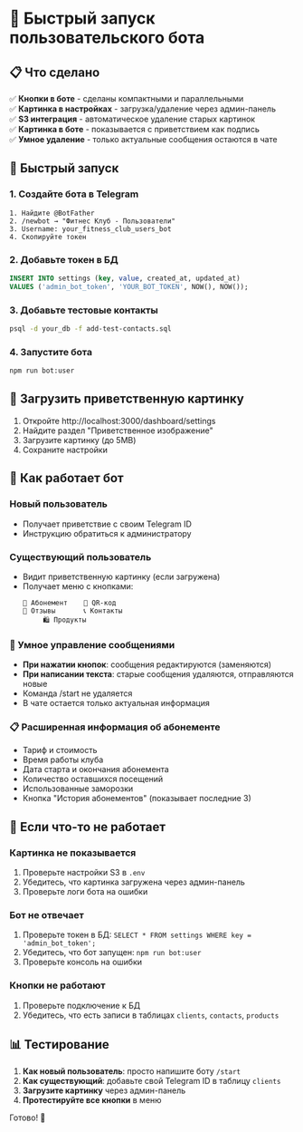 # 🤖 Быстрый запуск пользовательского бота

## 📋 Что сделано

✅ **Кнопки в боте** - сделаны компактными и параллельными  
✅ **Картинка в настройках** - загрузка/удаление через админ-панель  
✅ **S3 интеграция** - автоматическое удаление старых картинок  
✅ **Картинка в боте** - показывается с приветствием как подпись  
✅ **Умное удаление** - только актуальные сообщения остаются в чате

## 🚀 Быстрый запуск

### 1. Создайте бота в Telegram
```
1. Найдите @BotFather
2. /newbot → "Фитнес Клуб - Пользователи"
3. Username: your_fitness_club_users_bot
4. Скопируйте токен
```

### 2. Добавьте токен в БД
```sql
INSERT INTO settings (key, value, created_at, updated_at) 
VALUES ('admin_bot_token', 'YOUR_BOT_TOKEN', NOW(), NOW());
```

### 3. Добавьте тестовые контакты
```bash
psql -d your_db -f add-test-contacts.sql
```

### 4. Запустите бота
```bash
npm run bot:user
```

## 🎨 Загрузить приветственную картинку

1. Откройте http://localhost:3000/dashboard/settings
2. Найдите раздел "Приветственное изображение"
3. Загрузите картинку (до 5MB)
4. Сохраните настройки

## 📱 Как работает бот

### Новый пользователь
- Получает приветствие с своим Telegram ID
- Инструкцию обратиться к администратору

### Существующий пользователь
- Видит приветственную картинку (если загружена)
- Получает меню с кнопками:
  ```
  📝 Абонемент    📱 QR-код
  💬 Отзывы       📞 Контакты
       🛍️ Продукты
  ```

### 🔄 Умное управление сообщениями
- **При нажатии кнопок**: сообщения редактируются (заменяются)
- **При написании текста**: старые сообщения удаляются, отправляются новые
- Команда /start не удаляется
- В чате остается только актуальная информация

### 📋 Расширенная информация об абонементе
- Тариф и стоимость
- Время работы клуба
- Дата старта и окончания абонемента
- Количество оставшихся посещений
- Использованные заморозки
- Кнопка "История абонементов" (показывает последние 3)

## 🐛 Если что-то не работает

### Картинка не показывается
1. Проверьте настройки S3 в `.env`
2. Убедитесь, что картинка загружена через админ-панель
3. Проверьте логи бота на ошибки

### Бот не отвечает
1. Проверьте токен в БД: `SELECT * FROM settings WHERE key = 'admin_bot_token';`
2. Убедитесь, что бот запущен: `npm run bot:user`
3. Проверьте консоль на ошибки

### Кнопки не работают
1. Проверьте подключение к БД
2. Убедитесь, что есть записи в таблицах `clients`, `contacts`, `products`

## 📊 Тестирование

1. **Как новый пользователь**: просто напишите боту `/start`
2. **Как существующий**: добавьте свой Telegram ID в таблицу `clients`
3. **Загрузите картинку** через админ-панель
4. **Протестируйте все кнопки** в меню

Готово! 🎉
